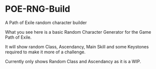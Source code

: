 # POE-RNG-Build
A Path of Exile random character builder

What you see here is a basic Random Character Generator for the Game Path of Exile. 

It will show random Class, Ascendancy, Main Skill and some Keystones required to make it more of a challenge. 

Currently only shows Random Class and Ascendancy as it is a WIP.
